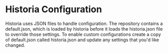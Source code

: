 Historia Configuration
======================

Historia uses JSON files to handle configuration. The repository contains a default.json, which is loaded by historia before it loads the historia.json file to override those settings. To enable custom configurations create a copy of default.json called historia.json and update any settings that you'd like changed.
